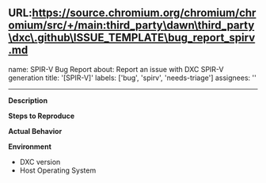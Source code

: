 URL:https://source.chromium.org/chromium/chromium/src/+/main:third_party\dawn\third_party\dxc\.github\ISSUE_TEMPLATE\bug_report_spirv.md
---
name: SPIR-V Bug Report
about: Report an issue with DXC SPIR-V generation
title: '[SPIR-V]'
labels: ['bug', 'spirv', 'needs-triage']
assignees: ''

---

**Description**
<!--- Please provide a few sentences describing the issue you encountered. --->

**Steps to Reproduce**
<!--- Provide a description of how to reproduce the error. If possible please 
provide source and tool command line options, or if the issue reproduces on
Compiler Explorer (https://godbolt.org/), please provide a link.
If the source is split across multiple files, please preprocess into a single file using DXC's 
command line `-P -Fi <path>`.
 --->


**Actual Behavior**
<!--- Please provide error output or a description of the observed issue. --->

**Environment**
- DXC version <!-- replace with the output of 'dxc --version' -->
- Host Operating System <!--- Host operating system and version --->
